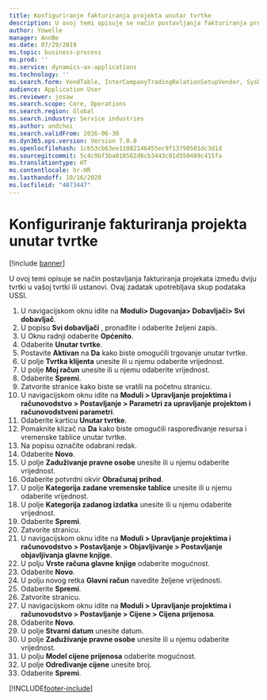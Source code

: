 ```yaml
---
title: Konfiguriranje fakturiranja projekta unutar tvrtke
description: U ovoj temi opisuje se način postavljanja fakturiranja projekata između dviju tvrtki u vašoj tvrtki ili ustanovi.
author: Yowelle
manager: AnnBe
ms.date: 07/29/2019
ms.topic: business-process
ms.prod: ''
ms.service: dynamics-ax-applications
ms.technology: ''
ms.search.form: VendTable, InterCompanyTradingRelationSetupVendor, SysDataAreaSelectLookup, ProjParameters, ProjPosting, ProjTransferPrice
audience: Application User
ms.reviewer: josaw
ms.search.scope: Core, Operations
ms.search.region: Global
ms.search.industry: Service industries
ms.author: andchoi
ms.search.validFrom: 2016-06-30
ms.dyn365.ops.version: Version 7.0.0
ms.openlocfilehash: 1cb53cb63ee11082146455ec9f13790501dc3d1d
ms.sourcegitcommit: 5c4c9bf3ba018562d6cb3443c01d550489c415fa
ms.translationtype: HT
ms.contentlocale: hr-HR
ms.lasthandoff: 10/16/2020
ms.locfileid: "4073447"
---
```

# <a name="configure-intercompany-project-invoicing"></a>Konfiguriranje fakturiranja projekta unutar tvrtke

[!include [banner](../../includes/banner.md)]

U ovoj temi opisuje se način postavljanja fakturiranja projekata između dviju tvrtki u vašoj tvrtki ili ustanovi. Ovaj zadatak upotrebljava skup podataka USSI.

1. U navigacijskom oknu idite na **Moduli> Dugovanja> Dobavljači> Svi dobavljač**.
2. U popisu **Svi dobavljači** , pronađite i odaberite željeni zapis.
3. U Oknu radnji odaberite **Općenito**.
4. Odaberite **Unutar tvrtke**.
5. Postavite **Aktivan** na **Da** kako biste omogućili trgovanje unutar tvrtke.
6. U polje **Tvrtka klijenta** unesite ili u njemu odaberite vrijednost.
7. U polje **Moj račun** unesite ili u njemu odaberite vrijednost.
8. Odaberite **Spremi**.
9. Zatvorite stranice kako biste se vratili na početnu stranicu.
10. U navigacijskom oknu idite na **Moduli > Upravljanje projektima i računovodstvo > Postavljanje > Parametri za upravljanje projektom i računovodstveni parametri**.
11. Odaberite karticu **Unutar tvrtke**.
12. Pomaknite klizač na **Da** kako biste omogućili raspoređivanje resursa i vremenske tablice unutar tvrtke.
13. Na popisu označite odabrani redak.
14. Odaberite **Novo**.
15. U polje **Zaduživanje pravne osobe** unesite ili u njemu odaberite vrijednost.
16. Odaberite potvrdni okvir **Obračunaj prihod**.
17. U polje **Kategorija zadane vremenske tablice** unesite ili u njemu odaberite vrijednost.
18. U polje **Kategorija zadanog izdatka** unesite ili u njemu odaberite vrijednost.
19. Odaberite **Spremi**.
20. Zatvorite stranicu.
21. U navigacijskom oknu idite na **Moduli > Upravljanje projektima i računovodstvo > Postavljanje > Objavljivanje > Postavljanje objavljivanja glavne knjige**.
22. U polju **Vrste računa glavne knjige** odaberite mogućnost.
23. Odaberite **Novo**.
24. U polju novog retka **Glavni račun** navedite željene vrijednosti.
25. Odaberite **Spremi**.
26. Zatvorite stranicu.
27. U navigacijskom oknu idite na **Moduli > Upravljanje projektima i računovodstvo > Postavljanje > Cijene > Cijena prijenosa**.
28. Odaberite **Novo**.
29. U polje **Stvarni datum** unesite datum.
30. U polje **Zaduživanje pravne osobe** unesite ili u njemu odaberite vrijednost.
31. U polju **Model cijene prijenosa** odaberite mogućnost.
32. U polje **Određivanje cijene** unesite broj.
33. Odaberite **Spremi**.



[!INCLUDE[footer-include](../../includes/footer-banner.md)]